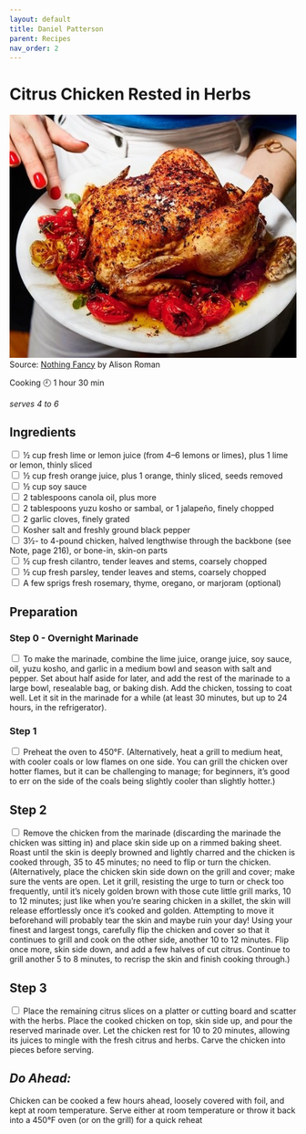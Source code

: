 ```yaml
---
layout: default
title: Daniel Patterson
parent: Recipes
nav_order: 2
---
```

# Citrus Chicken Rested in Herbs
[![Photo of yummy Citrus Chicken Recipe on a dining plate](recipes/daniel_chicken.jpg)](https://www.alisoneroman.com/nothing-fancy)
Source: [Nothing Fancy](https://www.alisoneroman.com/nothing-fancy) by Alison Roman

Cooking 🕘 1 hour 30 min

*serves 4 to 6*

## Ingredients

<input type="checkbox" enabled /> ½ cup fresh lime or lemon juice (from 4–6 lemons or limes), plus 1 lime or lemon, thinly sliced <br>
<input type="checkbox" enabled /> ½ cup fresh orange juice, plus 1 orange, thinly sliced, seeds removed <br>
<input type="checkbox" enabled /> ½ cup soy sauce <br>
<input type="checkbox" enabled /> 2 tablespoons canola oil, plus more <br>
<input type="checkbox" enabled /> 2 tablespoons yuzu kosho or sambal, or 1 jalapeño, finely chopped <br>
<input type="checkbox" enabled /> 2 garlic cloves, finely grated <br>
<input type="checkbox" enabled /> Kosher salt and freshly ground black pepper <br>
<input type="checkbox" enabled /> 3½- to 4-pound chicken, halved lengthwise through the backbone (see Note, page 216), or bone-in, skin-on parts <br>
<input type="checkbox" enabled /> ½ cup fresh cilantro, tender leaves and stems, coarsely chopped <br>
<input type="checkbox" enabled /> ½ cup fresh parsley, tender leaves and stems, coarsely chopped <br>
<input type="checkbox" enabled /> A few sprigs fresh rosemary, thyme, oregano, or marjoram (optional) <br>

## Preparation

###  Step 0 - Overnight Marinade
<input type="checkbox" enabled /> To make the marinade, combine the lime juice, orange juice, soy sauce, oil, yuzu kosho, and garlic in a medium bowl and season with salt and pepper. Set about half aside for later, and add the rest of the marinade to a large bowl, resealable bag, or baking dish. Add the chicken, tossing to coat well. Let it sit in the marinade for a while (at least 30 minutes, but up to 24 hours, in the refrigerator).

###  Step 1
<input type="checkbox" enabled /> Preheat the oven to 450°F. (Alternatively, heat a grill to medium heat, with cooler coals or low flames on one side. You can grill the chicken over hotter flames, but it can be challenging to manage; for beginners, it’s good to err on the side of the coals being slightly cooler than slightly hotter.)

## Step 2 
<input type="checkbox" enabled /> Remove the chicken from the marinade (discarding the marinade the chicken was sitting in) and place skin side up on a rimmed baking sheet. Roast until the skin is deeply browned and lightly charred and the chicken is cooked through, 35 to 45 minutes; no need to flip or turn the chicken. (Alternatively, place the chicken skin side down on the grill and cover; make sure the vents are open. Let it grill, resisting the urge to turn or check too frequently, until it’s nicely golden brown with those cute little grill marks, 10 to 12 minutes; just like when you’re searing chicken in a skillet, the skin will release effortlessly once it’s cooked and golden. Attempting to move it beforehand will probably tear the skin and maybe ruin your day! Using your finest and largest tongs, carefully flip the chicken and cover so that it continues to grill and cook on the other side, another 10 to 12 minutes. Flip once more, skin side down, and add a few halves of cut citrus. Continue to grill another 5 to 8 minutes, to recrisp the skin and finish cooking through.)

## Step 3
<input type="checkbox" enabled /> Place the remaining citrus slices on a platter or cutting board and scatter with the herbs. Place the cooked chicken on top, skin side up, and pour the reserved marinade over. Let the chicken rest for 10 to 20 minutes, allowing its juices to mingle with the fresh citrus and herbs. Carve the chicken into pieces before serving.

## *Do Ahead:*
Chicken can be cooked a few hours ahead, loosely covered with foil, and kept at room temperature. Serve either at room temperature or throw it back into a 450°F oven (or on the grill) for a quick reheat
